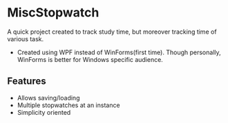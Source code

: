# MiscStopwatch
A quick project created to track study time, but moreover tracking time of various task. 
* Created using WPF instead of WinForms(first time). Though personally, WinForms is better for Windows specific audience.
## Features
* Allows saving/loading
* Multiple stopwatches at an instance
* Simplicity oriented
